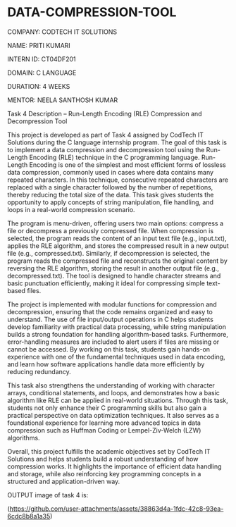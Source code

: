 # DATA-COMPRESSION-TOOL

COMPANY: CODTECH IT SOLUTIONS

NAME: PRITI KUMARI

INTERN ID: CT04DF201

DOMAIN: C LANGUAGE

DURATION: 4 WEEKS

MENTOR: NEELA SANTHOSH KUMAR

 Task 4 Description – Run-Length Encoding (RLE) Compression and Decompression Tool

This project is developed as part of Task 4 assigned by CodTech IT Solutions during the C language internship program. The goal of this task is to implement a data compression and decompression tool using the Run-Length Encoding (RLE) technique in the C programming language. Run-Length Encoding is one of the simplest and most efficient forms of lossless data compression, commonly used in cases where data contains many repeated characters. In this technique, consecutive repeated characters are replaced with a single character followed by the number of repetitions, thereby reducing the total size of the data. This task gives students the opportunity to apply concepts of string manipulation, file handling, and loops in a real-world compression scenario.

The program is menu-driven, offering users two main options: compress a file or decompress a previously compressed file. When compression is selected, the program reads the content of an input text file (e.g., input.txt), applies the RLE algorithm, and stores the compressed result in a new output file (e.g., compressed.txt). Similarly, if decompression is selected, the program reads the compressed file and reconstructs the original content by reversing the RLE algorithm, storing the result in another output file (e.g., decompressed.txt). The tool is designed to handle character streams and basic punctuation efficiently, making it ideal for compressing simple text-based files.

The project is implemented with modular functions for compression and decompression, ensuring that the code remains organized and easy to understand. The use of file input/output operations in C helps students develop familiarity with practical data processing, while string manipulation builds a strong foundation for handling algorithm-based tasks. Furthermore, error-handling measures are included to alert users if files are missing or cannot be accessed. By working on this task, students gain hands-on experience with one of the fundamental techniques used in data encoding, and learn how software applications handle data more efficiently by reducing redundancy.

This task also strengthens the understanding of working with character arrays, conditional statements, and loops, and demonstrates how a basic algorithm like RLE can be applied in real-world situations. Through this task, students not only enhance their C programming skills but also gain a practical perspective on data optimization techniques. It also serves as a foundational experience for learning more advanced topics in data compression such as Huffman Coding or Lempel-Ziv-Welch (LZW) algorithms.

Overall, this project fulfills the academic objectives set by CodTech IT Solutions and helps students build a robust understanding of how compression works. It highlights the importance of efficient data handling and storage, while also reinforcing key programming concepts in a structured and application-driven way.

OUTPUT image of task 4 is:

(https://github.com/user-attachments/assets/38863d4a-1fdc-42c8-93ea-6cdc8b8a1a35)






